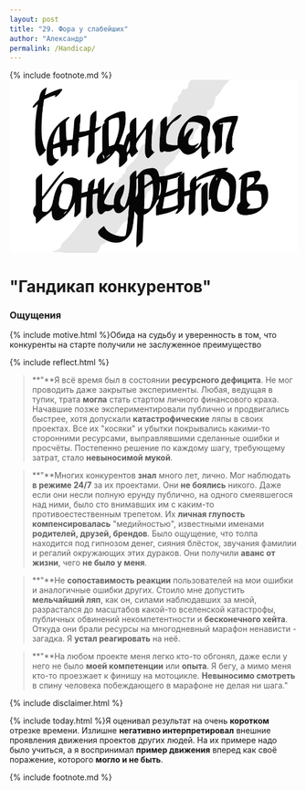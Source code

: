 ```yaml
---
layout: post
title: "29. Фора у слабейших"
author: "Александр"
permalink: /Handicap/
---
```

{% include footnote.md %}
<a href="/_cards/">!["Не равные позиции вхождения в проект"](/_img/29.svg)</a>
# "Гандикап конкурентов"

### Ощущения
{% include motive.html %}Обида на судьбу и уверенность в том, что конкуренты на старте получили не заслуженное преимущество

{% include reflect.html %}
>**"**Я всё время был в состоянии **ресурсного дефицита**. Не мог проводить даже закрытые эксперименты. Любая, ведущая в тупик, трата **могла** стать стартом личного финансового краха. Начавшие позже экспериментировали публично и продвигались быстрее, хотя допускали **катастрофические** ляпы в своих проектах. Все их "косяки" и убытки покрывались какими-то сторонними ресурсами, выправлявшими сделанные ошибки и просчёты. Постепенно решение по каждому шагу, требующему затрат, стало **невыносимой мукой**.

>**"**Многих конкурентов **знал** много лет, лично. Мог наблюдать **в режиме 24/7** за их проектами. Они **не боялись** никого. Даже если они несли полную ерунду публично, на одного смеявшегося над ними, было сто внимавших им с каким-то противоестественным трепетом. Их **личная глупость компенсировалась** "медийностью", известными именами **родителей, друзей, брендов**. Было ощущение, что толпа находится под гипнозом денег, сияния блёсток, звучания фамилии и регалий окружающих этих дураков. Они получили **аванс от жизни**, чего **не было у меня**. 

>**"**Не **сопоставимость реакции** пользователей на мои ошибки и аналогичные ошибки других. Стоило мне допустить **мельчайший ляп**, как он, силами наблюдавших за мной, разрастался до масштабов какой-то вселенской катастрофы, публичных обвинений некомпетентности и **бесконечного хейта**. Откуда они брали ресурсы на многодневный марафон ненависти - загадка. Я **устал реагировать** на неё.

>**"**На любом проекте меня легко кто-то обгонял, даже если у него не было **моей компетенции** или **опыта**. Я бегу, а мимо меня кто-то проезжает к финишу на мотоцикле. **Невыносимо смотреть** в спину человека побеждающего в марафоне не делая ни шага." 

{% include disclaimer.html %}

{% include today.html %}Я оценивал результат на очень **коротком** отрезке времени. Излишне **негативно интерпретировал** внешние проявления движения проектов других людей. На их примере надо было учиться, а я воспринимал **пример движения** вперед как своё поражение, которого **могло и не быть**. 

{% include footnote.md %}
